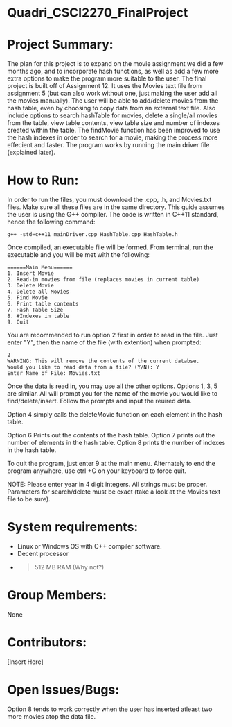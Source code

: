 # Quadri_CSCI2270_FinalProject
# Project Summary:

The plan for this project is to expand on the movie assignment we did a few months ago, and to incorporate hash functions, as well as add a few more extra options to make the program more suitable to the user.
The final project is built off of Assignment 12. It uses the Movies text file from assignment 5 (but can also work without one, just making the user add all the movies manually). The user will be able to add/delete movies from the hash table, even by choosing to copy data from an external text file. Also include options to search hashTable for movies, delete a single/all movies from the table, view table contents, view table size and number of indexes created within the table. The findMovie function has been improved to use the hash indexes in order to search for a movie, making the process more effecient and faster.
The program works by running the main driver file (explained later).

# How to Run:

In order to run the files, you must download the .cpp, .h, and Movies.txt files. Make sure all these files are in the same directory.
This guide assumes the user is using the G++ compiler. The code is written in C++11 standard, hence the following command:
```
g++ -std=c++11 mainDriver.cpp HashTable.cpp HashTable.h
```
Once compiled, an executable file will be formed. From terminal, run the executable and you will be met with the following:
```
======Main Menu======
1. Insert Movie
2. Read-in movies from file (replaces movies in current table)
3. Delete Movie
4. Delete all Movies
5. Find Movie
6. Print table contents
7. Hash Table Size
8. #Indexes in table
9. Quit
```
You are recommended to run option 2 first in order to read in the file. Just enter "Y", then the name of the file (with extention) when prompted:
```
2
WARNING: This will remove the contents of the current databse.
Would you like to read data from a file? (Y/N): Y
Enter Name of File: Movies.txt
```
Once the data is read in, you may use all the other options.
Options 1, 3, 5 are similar. All will prompt you for the name of the movie you would like to find/delete/insert. Follow the prompts and input the reuired data.

Option 4 simply calls the deleteMovie function on each element in the hash table.

Option 6 Prints out the contents of the hash table. 
Option 7 prints out the number of elements in the hash table.
Option 8 prints the number of indexes in the hash table.

To quit the program, just enter 9 at the main menu. Alternately to end the program anywhere, use ctrl +C on your keyboard to force quit.

NOTE: Please enter year in 4 digit integers. All strings must be proper. Parameters for search/delete must be exact (take a look at the Movies text file to be sure). 

# System requirements:
- Linux or Windows OS with C++ compiler software.
- Decent processor
- > 512 MB RAM (Why not?)

# Group Members:
None

# Contributors: 
[Insert Here]

# Open Issues/Bugs:

Option 8 tends to work correctly when the user has inserted atleast two more movies atop the data file.
